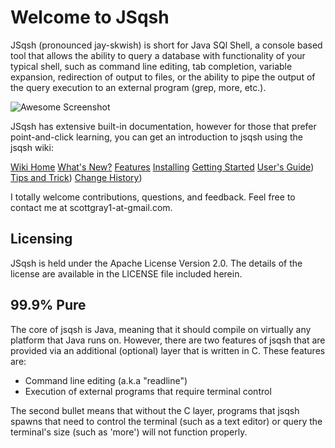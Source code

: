# Welcome to JSqsh

JSqsh (pronounced jay-skwish) is short for Java SQl Shell, a console
based tool that allows the ability to query a database with functionality
of your typical shell, such as command line editing, tab completion, variable 
expansion, redirection of output to files, or the ability to pipe the output 
of the query execution to an external program (grep, more, etc.). 

![Awesome Screenshot](https://cloud.githubusercontent.com/assets/1461324/4958665/1ba4fc86-66b1-11e4-95b5-9a53cd7f47c8.jpg)

JSqsh has extensive built-in documentation, however for those that prefer
point-and-click learning, you can get an introduction to jsqsh using
the jsqsh wiki:

   [Wiki Home](https://github.com/scgray/jsqsh/wiki/Home)
   [What's New?](https://github.com/scgray/jsqsh/wiki/What's-New?)
   [Features](https://github.com/scgray/jsqsh/wiki/Features)
   [Installing](https://github.com/scgray/jsqsh/wiki/Installing)
   [Getting Started](https://github.com/scgray/jsqsh/wiki/Getting-Started)
   [User's Guide](https://github.com/scgray/jsqsh/wiki/User's-Guide))
   [Tips and Trick](https://github.com/scgray/jsqsh/wiki/Tips-and-Tricks))
   [Change History](https://github.com/scgray/jsqsh/wiki/Change-History))

I totally welcome contributions, questions, and feedback. Feel free to
contact me at scottgray1-at-gmail.com.

## Licensing

JSqsh is held under the Apache License Version 2.0. The details
of the license are available in the LICENSE file included herein.

## 99.9% Pure

The core of jsqsh is Java, meaning that it should compile on virtually
any platform that Java runs on.  However, there are two features of jsqsh
that are provided via an additional (optional) layer that is written in C.
These features are:

  - Command line editing (a.k.a "readline")
  - Execution of external programs that require terminal control

The second bullet means that without the C layer, programs that jsqsh spawns
that need to control the terminal (such as a text editor) or query the 
terminal's size (such as 'more') will not function properly.
